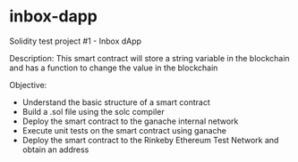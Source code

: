 # inbox-dapp
Solidity test project #1 - Inbox dApp

Description:
This smart contract will store a string variable in the blockchain and has a function to change the value in the blockchain

Objective:
- Understand the basic structure of a smart contract
- Build a .sol file using the solc compiler
- Deploy the smart contract to the ganache internal network
- Execute unit tests on the smart contract using ganache
- Deploy the smart contract to the Rinkeby Ethereum Test Network and obtain an address
